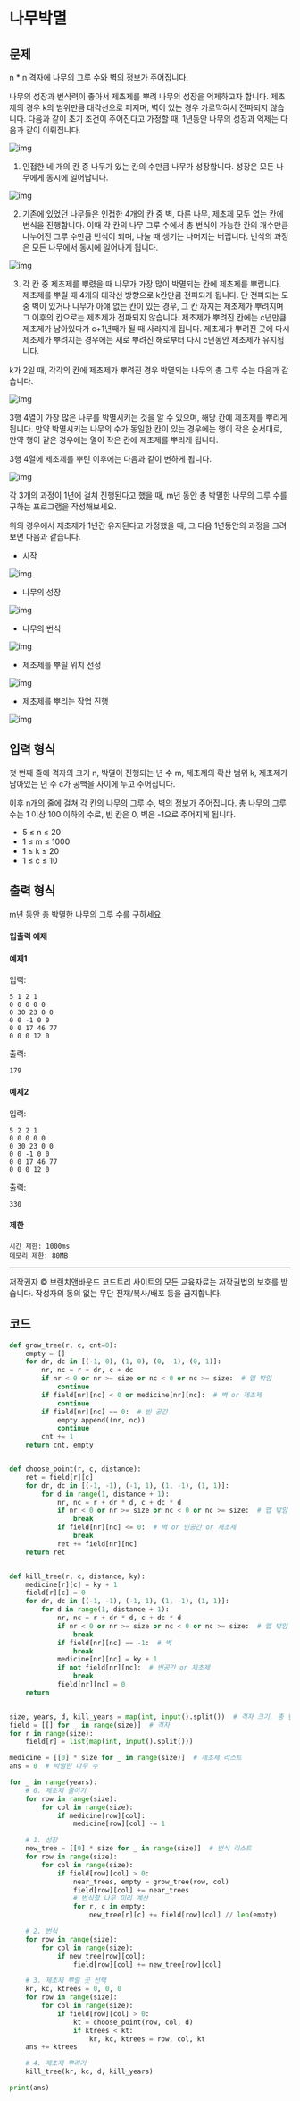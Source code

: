 #  나무박멸

## 문제

n * n 격자에 나무의 그루 수와 벽의 정보가 주어집니다.

나무의 성장과 번식력이 좋아서 제초제를 뿌려 나무의 성장을 억제하고자 합니다. 제초제의 경우 k의 범위만큼 대각선으로 퍼지며, 벽이 있는 경우 가로막혀서 전파되지 않습니다. 다음과 같이 초기 조건이 주어진다고 가정할 때, 1년동안 나무의 성장과 억제는 다음과 같이 이뤄집니다.

![img](https://s3-ap-northeast-2.amazonaws.com/codetreepublic/problems/2415/images/6b47f725-f7b9-4b81-9b26-cb4d5fb348cf.png)

1. 인접한 네 개의 칸 중 나무가 있는 칸의 수만큼 나무가 성장합니다. 성장은 모든 나무에게 동시에 일어납니다.

![img](https://s3-ap-northeast-2.amazonaws.com/codetreepublic/problems/2415/images/00714d98-f614-486a-9659-4def9103e6da.png)

2. 기존에 있었던 나무들은 인접한 4개의 칸 중 벽, 다른 나무, 제초제 모두 없는 칸에 번식을 진행합니다. 이때 각 칸의 나무 그루 수에서 총 번식이 가능한 칸의 개수만큼 나누어진 그루 수만큼 번식이 되며, 나눌 때 생기는 나머지는 버립니다. 번식의 과정은 모든 나무에서 동시에 일어나게 됩니다.

![img](https://s3-ap-northeast-2.amazonaws.com/codetreepublic/problems/2415/images/455b84b9-bb03-442d-aef1-ca9febcf6fe9.png)

3. 각 칸 중 제초제를 뿌렸을 때 나무가 가장 많이 박멸되는 칸에 제초제를 뿌립니다. 제초제를 뿌릴 때 4개의 대각선 방향으로 k칸만큼 전파되게 됩니다. 단 전파되는 도중 벽이 있거나 나무가 아얘 없는 칸이 있는 경우, 그 칸 까지는 제초제가 뿌려지며 그 이후의 칸으로는 제초제가 전파되지 않습니다. 제초제가 뿌려진 칸에는 c년만큼 제초제가 남아있다가 c+1년째가 될 때 사라지게 됩니다. 제초제가 뿌려진 곳에 다시 제초제가 뿌려지는 경우에는 새로 뿌려진 해로부터 다시 c년동안 제초제가 유지됩니다.

k가 2일 때, 각각의 칸에 제초제가 뿌려진 경우 박멸되는 나무의 총 그루 수는 다음과 같습니다.

![img](https://s3-ap-northeast-2.amazonaws.com/codetreepublic/problems/2415/images/2679ea4f-ec6a-475b-ba65-1b48a6c50fbf.png)

3행 4열이 가장 많은 나무를 박멸시키는 것을 알 수 있으며, 해당 칸에 제초제를 뿌리게 됩니다. 만약 박멸시키는 나무의 수가 동일한 칸이 있는 경우에는 행이 작은 순서대로, 만약 행이 같은 경우에는 열이 작은 칸에 제초제를 뿌리게 됩니다.

3행 4열에 제초제를 뿌린 이후에는 다음과 같이 변하게 됩니다.

![img](https://s3-ap-northeast-2.amazonaws.com/codetreepublic/problems/2415/images/468fa6cb-e13c-4aa7-84cc-9dc03b5a1ec0.png)

각 3개의 과정이 1년에 걸쳐 진행된다고 했을 때, m년 동안 총 박멸한 나무의 그루 수를 구하는 프로그램을 작성해보세요.

위의 경우에서 제초제가 1년간 유지된다고 가정했을 때, 그 다음 1년동안의 과정을 그려보면 다음과 같습니다.

- 시작

![img](https://s3-ap-northeast-2.amazonaws.com/codetreepublic/problems/2415/images/ea7adf64-b75b-4b30-8d3e-8d20e22447af.png)

- 나무의 성장

![img](https://s3-ap-northeast-2.amazonaws.com/codetreepublic/problems/2415/images/9352da58-b421-44b1-ac6a-a51b4aece925.png)

- 나무의 번식

![img](https://s3-ap-northeast-2.amazonaws.com/codetreepublic/problems/2415/images/84827b55-2db4-43d1-8629-fa89443f276e.png)

- 제초제를 뿌릴 위치 선정

![img](https://s3-ap-northeast-2.amazonaws.com/codetreepublic/problems/2415/images/c15ae6ff-ae33-48a4-a87c-337097e4506a.png)

- 제초제를 뿌리는 작업 진행

![img](https://s3-ap-northeast-2.amazonaws.com/codetreepublic/problems/2415/images/bde8698c-82cf-47bf-ae4b-dd8dd53adc05.png)

## 입력 형식

첫 번째 줄에 격자의 크기 n, 박멸이 진행되는 년 수 m, 제초제의 확산 범위 k, 제초제가 남아있는 년 수 c가 공백을 사이에 두고 주어집니다.

이후 n개의 줄에 걸쳐 각 칸의 나무의 그루 수, 벽의 정보가 주어집니다. 총 나무의 그루 수는 1 이상 100 이하의 수로, 빈 칸은 0, 벽은 -1으로 주어지게 됩니다.

- 5 ≤ n ≤ 20
- 1 ≤ m ≤ 1000
- 1 ≤ k ≤ 20
- 1 ≤ c ≤ 10

## 출력 형식

m년 동안 총 박멸한 나무의 그루 수를 구하세요.

#### 입출력 예제

#### 예제1

입력:

```
5 1 2 1
0 0 0 0 0
0 30 23 0 0
0 0 -1 0 0
0 0 17 46 77
0 0 0 12 0
```

출력:

```
179
```

#### 예제2

입력:

```
5 2 2 1
0 0 0 0 0
0 30 23 0 0
0 0 -1 0 0
0 0 17 46 77
0 0 0 12 0
```

출력:

```
330
```

#### 제한

```
시간 제한: 1000ms
메모리 제한: 80MB
```

------

저작권자 © 브랜치앤바운드 코드트리 사이트의 모든 교육자료는 저작권법의 보호를 받습니다. 작성자의 동의 없는 무단 전재/복사/배포 등을 금지합니다.



## 코드

```python
def grow_tree(r, c, cnt=0):
    empty = []
    for dr, dc in [(-1, 0), (1, 0), (0, -1), (0, 1)]:
        nr, nc = r + dr, c + dc
        if nr < 0 or nr >= size or nc < 0 or nc >= size:  # 맵 밖임
            continue
        if field[nr][nc] < 0 or medicine[nr][nc]:  # 벽 or 제초제
            continue
        if field[nr][nc] == 0:  # 빈 공간
            empty.append((nr, nc))
            continue
        cnt += 1
    return cnt, empty


def choose_point(r, c, distance):
    ret = field[r][c]
    for dr, dc in [(-1, -1), (-1, 1), (1, -1), (1, 1)]:
        for d in range(1, distance + 1):
            nr, nc = r + dr * d, c + dc * d
            if nr < 0 or nr >= size or nc < 0 or nc >= size:  # 맵 밖임
                break
            if field[nr][nc] <= 0:  # 벽 or 빈공간 or 제초제
                break
            ret += field[nr][nc]
    return ret


def kill_tree(r, c, distance, ky):
    medicine[r][c] = ky + 1
    field[r][c] = 0
    for dr, dc in [(-1, -1), (-1, 1), (1, -1), (1, 1)]:
        for d in range(1, distance + 1):
            nr, nc = r + dr * d, c + dc * d
            if nr < 0 or nr >= size or nc < 0 or nc >= size:  # 맵 밖임
                break
            if field[nr][nc] == -1:  # 벽
                break
            medicine[nr][nc] = ky + 1
            if not field[nr][nc]:  # 빈공간 or 제초제
                break
            field[nr][nc] = 0
    return


size, years, d, kill_years = map(int, input().split())  # 격자 크기, 총 년수, 제초제 범위, 제초제 남아있는 년수
field = [[] for _ in range(size)]  # 격자
for r in range(size):
    field[r] = list(map(int, input().split()))

medicine = [[0] * size for _ in range(size)]  # 제초제 리스트
ans = 0  # 박멸한 나무 수

for _ in range(years):
    # 0. 제초제 줄이기
    for row in range(size):
        for col in range(size):
            if medicine[row][col]:
                medicine[row][col] -= 1

    # 1. 성장
    new_tree = [[0] * size for _ in range(size)]  # 번식 리스트
    for row in range(size):
        for col in range(size):
            if field[row][col] > 0:
                near_trees, empty = grow_tree(row, col)
                field[row][col] += near_trees
                # 번식할 나무 미리 계산
                for r, c in empty:
                    new_tree[r][c] += field[row][col] // len(empty)

    # 2. 번식
    for row in range(size):
        for col in range(size):
            if new_tree[row][col]:
                field[row][col] += new_tree[row][col]

    # 3. 제초제 뿌릴 곳 선택
    kr, kc, ktrees = 0, 0, 0
    for row in range(size):
        for col in range(size):
            if field[row][col] > 0:
                kt = choose_point(row, col, d)
                if ktrees < kt:
                    kr, kc, ktrees = row, col, kt
    ans += ktrees

    # 4. 제초제 뿌리기
    kill_tree(kr, kc, d, kill_years)

print(ans)
```


